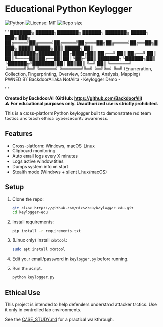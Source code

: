 # Educational Python Keylogger

![Python](https://img.shields.io/badge/python-3.8%2B-blue)
![License: MIT](https://img.shields.io/badge/License-MIT-yellow.svg)
![Repo size](https://img.shields.io/github/repo-size/Mira2720/keylogger-edu)

'''
          ███████╗ ██████╗███████╗ ██████╗ ███████╗ █████╗ ███╗   ███╗
          ██╔════╝██╔════╝██╔════╝██╔═══██╗██╔════╝██╔══██╗████╗ ████║
          █████╗  ██║     █████╗  ██║   ██║███████╗███████║██╔████╔██║
          ██╔══╝  ██║     ██╔══╝  ██║   ██║╚════██║██╔══██║██║╚██╔╝██║
          ███████╗╚██████╗██║     ╚██████╔╝███████║██║  ██║██║ ╚═╝ ██║
          ╚══════╝ ╚═════╝╚═╝      ╚═════╝ ╚══════╝╚═╝  ╚═╝╚═╝     ╚═╝
(Enumeration, Collection, Fingerprinting, Overview, Scanning, Analysis, Mapping)              
                      PWNED BY BackdoorAli aka NotAlita
                              - Keylogger Demo -

'''

**Created by BackdoorAli (GitHub: https://github.com/BackdoorAli)**  
⚠️ **For educational purposes only. Unauthorized use is strictly prohibited.**

This is a cross-platform Python keylogger built to demonstrate red team tactics and teach ethical cybersecurity awareness.

## Features

- Cross-platform: Windows, macOS, Linux
- Clipboard monitoring
- Auto email logs every X minutes
- Logs active window titles
- Dumps system info on start
- Stealth mode (Windows + silent Linux/macOS)

## Setup

1. Clone the repo:
   ```bash
   git clone https://github.com/Mira2720/keylogger-edu.git
   cd keylogger-edu
   ```

2. Install requirements:
   ```bash
   pip install -r requirements.txt
   ```

3. (Linux only) Install `xdotool`:
   ```bash
   sudo apt install xdotool
   ```

4. Edit your email/password in `keylogger.py` before running.

5. Run the script:
   ```bash
   python keylogger.py
   ```

## Ethical Use

This project is intended to help defenders understand attacker tactics. Use it only in controlled lab environments.

See the [CASE_STUDY.md](./CASE_STUDY.md) for a practical walkthrough.
